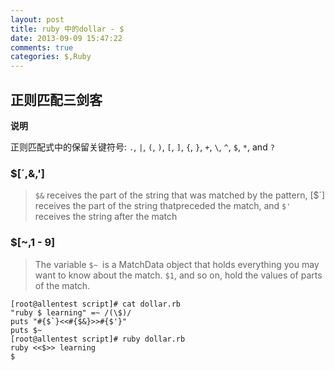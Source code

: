 ```yaml
---
layout: post
title: ruby 中的dollar - $
date: 2013-09-09 15:47:22
comments: true
categories: $,Ruby
---
```

## 正则匹配三剑客

**说明**

正则匹配式中的保留关键符号: `.`, `|`, `(`, `)`, `[`, `]`, `{`, `}`, `+`, `\`, `^`, `$`, `*`, and `?`

### &#36;&#91;&#180;,&#38;,&#39;&#93;

> `$&` receives the part of the string that was matched by the pattern, [&#36;&#180;] receives the part of the string thatpreceded the match, and `$'` receives the string after the match


###  &#36;[&#126;,1 - 9]

> The variable `$~ `is a MatchData object  that holds everything you
may want to know about the match. `$1`, and so on, hold the values of parts of the match.


    [root@allentest script]# cat dollar.rb 
    "ruby $ learning" =~ /(\$)/
    puts "#{$`}<<#{$&}>>#{$'}"
    puts $~
    [root@allentest script]# ruby dollar.rb 
    ruby <<$>> learning
    $
